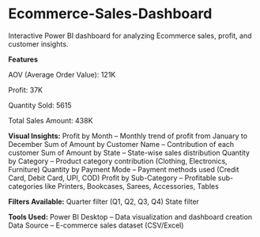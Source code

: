 # Ecommerce-Sales-Dashboard
Interactive Power BI dashboard for analyzing Ecommerce sales, profit, and customer insights.

**Features**

AOV (Average Order Value): 121K

Profit: 37K

Quantity Sold: 5615

Total Sales Amount: 438K

**Visual Insights:**
Profit by Month – Monthly trend of profit from January to December
Sum of Amount by Customer Name – Contribution of each customer
Sum of Amount by State – State-wise sales distribution
Quantity by Category – Product category contribution (Clothing, Electronics, Furniture)
Quantity by Payment Mode – Payment methods used (Credit Card, Debit Card, UPI, COD)
Profit by Sub-Category – Profitable sub-categories like Printers, Bookcases, Sarees, Accessories, Tables

**Filters Available:**
Quarter filter (Q1, Q2, Q3, Q4)
State filter

**Tools Used:**
Power BI Desktop – Data visualization and dashboard creation
Data Source – E-commerce sales dataset (CSV/Excel)

